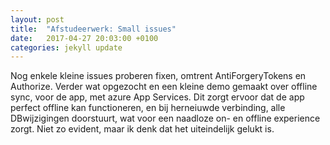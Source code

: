 ```yaml
---
layout: post
title:  "Afstudeerwerk: Small issues"
date:   2017-04-27 20:03:00 +0100
categories: jekyll update
---
```

Nog enkele kleine issues proberen fixen, omtrent AntiForgeryTokens en Authorize. Verder wat opgezocht en een kleine demo gemaakt over offline sync, voor de app, met azure App Services. Dit zorgt ervoor dat de app perfect offline kan functioneren, en bij herneiuwde verbinding, alle DBwijzigingen doorstuurt, wat voor een naadloze on- en offline experience zorgt. Niet zo evident, maar ik denk dat het uiteindelijk gelukt is.